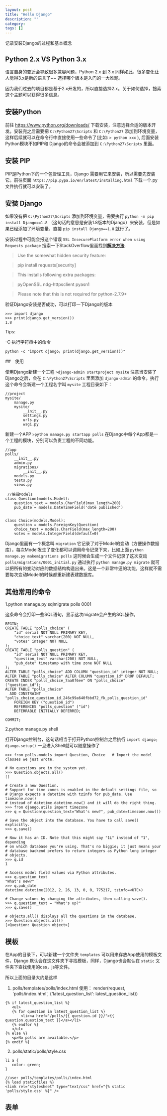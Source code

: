 ```yaml
---
layout: post
title: "Hello Django"
description: ""
category: 
tags: []
---
```


记录安装Django的过程和基本概念

## Python 2.x VS Python 3.x

语言自身的变迁会导致很多兼容问题，Python 2.x 到 3.x 同样如此，很多变化让人觉得3.x是新的语言了~~ 选择哪个版本是入门的一大难题。

因为我们过去的项目都是基于2.x开发的，所以直接选择2.x。关于如何选择，搜索这个主题可以获得很多信息。

## 安装Python

前往 https://www.python.org/downloads/ 下载安装，注意选择合适的版本开发。安装完之后需要把 `C:\Python27\Scripts` 和 `C:\Python27` 添加到环境变量，这样后续就可以在命令行中直接使用一些命令了(比如: `> python xxx` ), 后面安装Python模块不如PIP和
Django的命令会被添加到 `C:\Python27\Scripts` 里面。

## 安装 PIP

PIP是Python下的一个包管理工具，Django 需要用它来安装，所以需要先安装它。前往页面 `https://pip.pypa.io/en/latest/installing.html` 下载一个.py 文件执行就可以安装了。

## 安装 Django

如果没有把 `C:\Python27\Scripts` 添加到环境变量，需要执行 `python -m pip install Django==1.8` （这句话的意思是安装1.8版本的Django）来安装，但是如果已经添加了环境变量，直接 `pip install Django==1.8` 就行了。

安装过程中可能会报这个错误 `SSL InsecurePlatform error when using Requests package` 搜索一下StackOverflow里面找到[**解决方法**](http://stackoverflow.com/questions/29099404/ssl-insecureplatform-error-when-using-requests-package). 

> Use the somewhat hidden security feature:

>  pip install requests[security]

>  This installs following extra packages:
 
>  pyOpenSSL
>  ndg-httpsclient
>  pyasn1

>  Please note that this is not required for python-2.7.9+


验证Django安装是否成功，可以打印一下Django的版本

```
>>> import django
>>> print(django.get_version())
1.8
```

Tips:

-C 执行字符串中的命令

```
python -c "import django; print(django.get_version())"
```

##　使用

使用Django新建一个工程 `>django-admin startproject mysite` 注意当安装了Django之后，会在 `C:\Python27\Scripts` 里面添加 `django-admin` 的命令。执行这个命令会新建一个工程名字叫 `mysite` 工程目录如下：

```
//project
mysite/
    manage.py
    mysite/
        __init__.py
        settings.py
        urls.py
        wsgi.py
```

新建一个APP `>python manage.py startapp polls` 在Django中每个App都是一个工程的模块，分别可以负责工程的不同功能。

```
//app
polls/
    __init__.py
    admin.py
    migrations/
        __init__.py
    models.py
    tests.py
    views.py
    
 //编辑Models
class Question(models.Model):
    question_text = models.CharField(max_length=200)
    pub_date = models.DateTimeField('date published')


class Choice(models.Model):
    question = models.ForeignKey(Question)
    choice_text = models.CharField(max_length=200)
    votes = models.IntegerField(default=0)
```

Django里面有一个概念叫 `migration` 它记录了对于Model的变动（方便操作数据库），每次Model发生了变化都可以调用命令记录下来，比如上面 `python manage.py makemigrations polls` 这时候会生成一个文件记录了这次变动 `polls/migrations/0001_initial.py` 通过执行 `python manage.py migrate` 就可以把所有的变动对应的数据结构构造出来。这是一个非常牛逼的功能，这样就不需要每次变动Model的时候都重新建表建数据库。

## 其他常用的命令

1.python manage.py sqlmigrate polls 0001

这条命令会打印一些SQL语句，显示这次migrate会产生的SQL操作。

 ```
 BEGIN;
 CREATE TABLE "polls_choice" (
     "id" serial NOT NULL PRIMARY KEY,
     "choice_text" varchar(200) NOT NULL,
     "votes" integer NOT NULL
 );
 CREATE TABLE "polls_question" (
     "id" serial NOT NULL PRIMARY KEY,
     "question_text" varchar(200) NOT NULL,
     "pub_date" timestamp with time zone NOT NULL
 );
 ALTER TABLE "polls_choice" ADD COLUMN "question_id" integer NOT NULL;
 ALTER TABLE "polls_choice" ALTER COLUMN "question_id" DROP DEFAULT;
 CREATE INDEX "polls_choice_7aa0f6ee" ON "polls_choice" ("question_id");
 ALTER TABLE "polls_choice"
   ADD CONSTRAINT "polls_choice_question_id_246c99a640fbbd72_fk_polls_question_id"
     FOREIGN KEY ("question_id")
     REFERENCES "polls_question" ("id")
     DEFERRABLE INITIALLY DEFERRED;
 
 COMMIT;
 ```
 
2.python manage.py shell

打开Django控制台，这句话相当于打开Python控制台之后执行 `import django; django.setup()` 一旦进入Shell就可以随意操作了

```
>>> from polls.models import Question, Choice   # Import the model classes we just wrote.

# No questions are in the system yet.
>>> Question.objects.all()
[]

# Create a new Question.
# Support for time zones is enabled in the default settings file, so
# Django expects a datetime with tzinfo for pub_date. Use timezone.now()
# instead of datetime.datetime.now() and it will do the right thing.
>>> from django.utils import timezone
>>> q = Question(question_text="What's new?", pub_date=timezone.now())

# Save the object into the database. You have to call save() explicitly.
>>> q.save()

# Now it has an ID. Note that this might say "1L" instead of "1", depending
# on which database you're using. That's no biggie; it just means your
# database backend prefers to return integers as Python long integer
# objects.
>>> q.id
1

# Access model field values via Python attributes.
>>> q.question_text
"What's new?"
>>> q.pub_date
datetime.datetime(2012, 2, 26, 13, 0, 0, 775217, tzinfo=<UTC>)

# Change values by changing the attributes, then calling save().
>>> q.question_text = "What's up?"
>>> q.save()

# objects.all() displays all the questions in the database.
>>> Question.objects.all()
[<Question: Question object>]
```

## 模板

在App的目录下，可以新建一个文件夹 `templates` 可以用来存放App使用的模板文件，Django 默认会在这文件夹下寻找模板，同样，Django也会默认在 `static` 文件夹下查找使用的css，js等文件。

所以上面的目录大约是这样

1. polls/templates/polls/index.html 使用： render(request, 'polls/index.html', {'latest_question_list': latest_question_list})
 
 ```
 {% if latest_question_list %}
    <ul>
    {% for question in latest_question_list %}
        <li><a href="/polls/{{ question.id }}/">{{ question.question_text }}</a></li>
    {% endfor %}
    </ul>
 {% else %}
    <p>No polls are available.</p>
 {% endif %}
 ```
2. polls/static/polls/style.css 
 ```
 li a {
    color: green;
 }
 
 //use: polls/templates/polls/index.html
 {% load staticfiles %}
 <link rel="stylesheet" type="text/css" href="{% static 'polls/style.css' %}" />
 ```

## 表单



